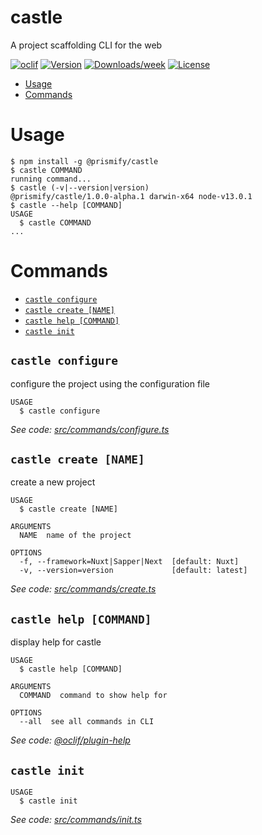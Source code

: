 castle
======

A project scaffolding CLI for the web

[![oclif](https://img.shields.io/badge/cli-oclif-brightgreen.svg)](https://oclif.io)
[![Version](https://img.shields.io/npm/v/@prismify/castle.svg)](https://npmjs.org/package/@prismify/castle)
[![Downloads/week](https://img.shields.io/npm/dw/@prismify/castle.svg)](https://npmjs.org/package/castle)
[![License](https://img.shields.io/npm/l/@prismify/castle.svg)](https://github.com/https://github.com/prismify/castle.git/blob/master/package.json)

<!-- toc -->
* [Usage](#usage)
* [Commands](#commands)
<!-- tocstop -->
# Usage
<!-- usage -->
```sh-session
$ npm install -g @prismify/castle
$ castle COMMAND
running command...
$ castle (-v|--version|version)
@prismify/castle/1.0.0-alpha.1 darwin-x64 node-v13.0.1
$ castle --help [COMMAND]
USAGE
  $ castle COMMAND
...
```
<!-- usagestop -->
# Commands
<!-- commands -->
* [`castle configure`](#castle-configure)
* [`castle create [NAME]`](#castle-create-name)
* [`castle help [COMMAND]`](#castle-help-command)
* [`castle init`](#castle-init)

## `castle configure`

configure the project using the configuration file

```
USAGE
  $ castle configure
```

_See code: [src/commands/configure.ts](https://github.com/prismify/castle/blob/v1.0.0-alpha.1/src/commands/configure.ts)_

## `castle create [NAME]`

create a new project

```
USAGE
  $ castle create [NAME]

ARGUMENTS
  NAME  name of the project

OPTIONS
  -f, --framework=Nuxt|Sapper|Next  [default: Nuxt]
  -v, --version=version             [default: latest]
```

_See code: [src/commands/create.ts](https://github.com/prismify/castle/blob/v1.0.0-alpha.1/src/commands/create.ts)_

## `castle help [COMMAND]`

display help for castle

```
USAGE
  $ castle help [COMMAND]

ARGUMENTS
  COMMAND  command to show help for

OPTIONS
  --all  see all commands in CLI
```

_See code: [@oclif/plugin-help](https://github.com/oclif/plugin-help/blob/v2.2.1/src/commands/help.ts)_

## `castle init`

```
USAGE
  $ castle init
```

_See code: [src/commands/init.ts](https://github.com/prismify/castle/blob/v1.0.0-alpha.1/src/commands/init.ts)_
<!-- commandsstop -->
